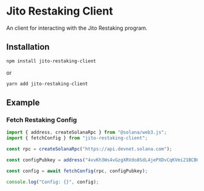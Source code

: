 # Jito Restaking Client

An client for interacting with the Jito Restaking program.

## Installation

```bash
npm install jito-restaking-client
```

or

```bash
yarn add jito-restaking-client
```

## Example

### Fetch Restaking Config

```typescript
import { address, createSolanaRpc } from "@solana/web3.js";
import { fetchConfig } from "jito-restaking-client";

const rpc = createSolanaRpc("https://api.devnet.solana.com");

const configPubkey = address("4vvKh3Ws4vGzgXRVdo8SdL4jePXDvCqKVmi21BCBGwvn");

const config = await fetchConfig(rpc, configPubkey);

console.log("Config: {}", config);
```
